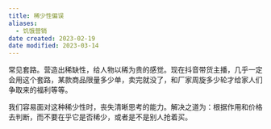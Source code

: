 ```yaml
---
title: 稀少性偏误
aliases:
  - 饥饿营销
date created: 2023-02-19
date modified: 2023-03-14
---
```


常见套路。营造出稀缺性，给人物以稀为贵的感觉。现在抖音带货主播，几乎一定会用这个套路，某款商品限量多少单，卖完就没了，和厂家周旋多少轮才给家人们争取来的福利等等。

我们容易面对这种稀少性时，丧失清晰思考的能力。解决之道为：根据作用和价格去判断，而不要在乎它是否稀少，或者是不是别人抢着买。
